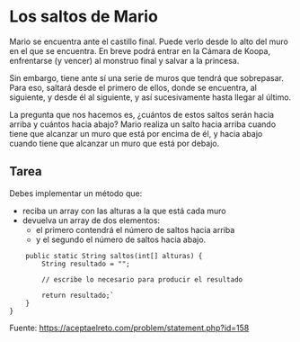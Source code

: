 # Los saltos de Mario



Mario se encuentra ante el castillo final. Puede verlo desde lo alto del muro en el que se encuentra. En breve podrá entrar en la Cámara de Koopa, enfrentarse (y vencer) al monstruo final y salvar a la princesa.

Sin embargo, tiene ante sí una serie de muros que tendrá que sobrepasar. Para eso, saltará desde el primero de ellos, donde se encuentra, al siguiente, y desde él al siguiente, y así sucesivamente hasta llegar al último.

La pregunta que nos hacemos es, ¿cuántos de estos saltos serán hacia arriba y cuántos hacia abajo? Mario realiza un salto hacia arriba cuando tiene que alcanzar un muro que está por encima de él, y hacia abajo cuando tiene que alcanzar un muro que está por debajo.

## Tarea
Debes implementar un método que:
- reciba un array con las alturas a la que está cada muro 
- devuelva un array de dos elementos: 
  - el primero contendrá el número de saltos hacia arriba 
  - y el segundo el número de saltos hacia abajo.

```public class LosSaltosDeMario {
    public static String saltos(int[] alturas) {
        String resultado = "";

        // escribe lo necesario para producir el resultado 
        
        return resultado;`
    }
}
```


Fuente: https://aceptaelreto.com/problem/statement.php?id=158
